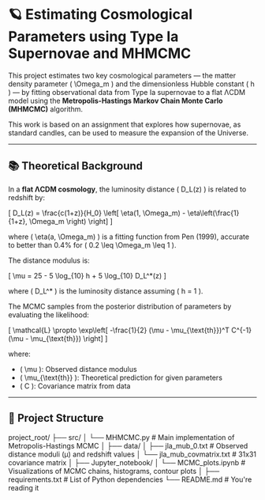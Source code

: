 # 🪐 Estimating Cosmological Parameters using Type Ia Supernovae and MHMCMC

This project estimates two key cosmological parameters — the matter density parameter \( \Omega_m \) and the dimensionless Hubble constant \( h \) — by fitting observational data from Type Ia supernovae to a flat ΛCDM model using the **Metropolis-Hastings Markov Chain Monte Carlo (MHMCMC)** algorithm.

This work is based on an assignment that explores how supernovae, as standard candles, can be used to measure the expansion of the Universe.

---

## 📚 Theoretical Background

In a **flat ΛCDM cosmology**, the luminosity distance \( D_L(z) \) is related to redshift by:

\[
D_L(z) = \frac{c(1+z)}{H_0} \left[ \eta(1, \Omega_m) - \eta\left(\frac{1}{1+z}, \Omega_m \right) \right]
\]

where \( \eta(a, \Omega_m) \) is a fitting function from Pen (1999), accurate to better than 0.4% for \( 0.2 \leq \Omega_m \leq 1 \).

The distance modulus is:

\[
\mu = 25 - 5 \log_{10} h + 5 \log_{10} D_L^*(z)
\]

where \( D_L^* \) is the luminosity distance assuming \( h = 1 \).  

The MCMC samples from the posterior distribution of parameters by evaluating the likelihood:

\[
\mathcal{L} \propto \exp\left[ -\frac{1}{2} (\mu - \mu_{\text{th}})^T C^{-1} (\mu - \mu_{\text{th}}) \right]
\]

where:
- \( \mu \): Observed distance modulus
- \( \mu_{\text{th}} \): Theoretical prediction for given parameters
- \( C \): Covariance matrix from data

---

## 🧰 Project Structure

project_root/ ├── src/ │ └── MHMCMC.py # Main implementation of Metropolis-Hastings MCMC │ ├── data/ │ ├── jla_mub_0.txt # Observed distance moduli (μ) and redshift values │ └── jla_mub_covmatrix.txt # 31x31 covariance matrix │ ├── Jupyter_notebook/ │ └── MCMC_plots.ipynb # Visualizations of MCMC chains, histograms, contour plots │ ├── requirements.txt # List of Python dependencies └── README.md # You're reading it